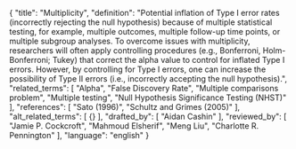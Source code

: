 {
  "title": "Multiplicity",
  "definition": "Potential inflation of Type I error rates (incorrectly rejecting the null hypothesis) because of multiple statistical testing, for example, multiple outcomes, multiple follow-up time points, or multiple subgroup analyses. To overcome issues with multiplicity, researchers will often apply controlling procedures (e.g., Bonferroni, Holm-Bonferroni; Tukey) that correct the alpha value to control for inflated Type I errors. However, by controlling for Type I errors, one can increase the possibility of Type II errors (i.e., incorrectly accepting the null hypothesis).",
  "related_terms": [
    "Alpha",
    "False Discovery Rate",
    "Multiple comparisons problem",
    "Multiple testing",
    "Null Hypothesis Significance Testing (NHST)"
  ],
  "references": [
    "Sato (1996)",
    "Schultz and Grimes (2005)"
  ],
  "alt_related_terms": [
    {}
  ],
  "drafted_by": [
    "Aidan Cashin"
  ],
  "reviewed_by": [
    "Jamie P. Cockcroft",
    "Mahmoud Elsherif",
    "Meng Liu",
    "Charlotte R. Pennington"
  ],
  "language": "english"
}
